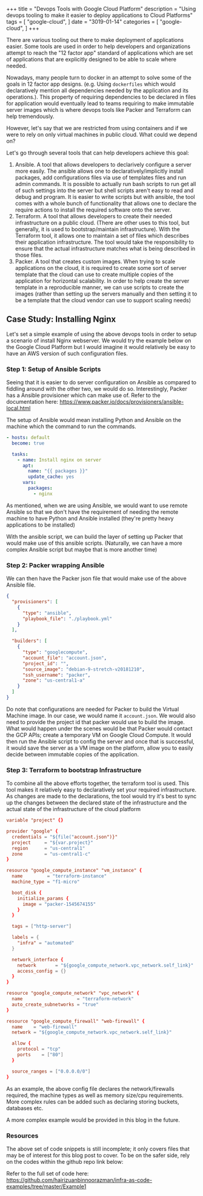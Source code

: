 +++
title = "Devops Tools with Google Cloud Platform"
description = "Using devops tooling to make it easier to deploy applications to Cloud Platforms"
tags = [
    "google-cloud",
]
date = "3019-01-14"
categories = [
    "google-cloud",
]
+++

There are various tooling out there to make deployment of applications easier. Some tools are used in order to help developers and organizations attempt to reach the "12 factor app" standard of applications which are set of applications that are explicitly designed to be able to scale where needed.

Nowadays, many people turn to docker in an attempt to solve some of the goals in 12 factor app designs. (e.g. Using `dockerfiles` which would declaratively mention all dependencies needed by the application and its operations.). This property of requiring dependencies to be declared in files for application would eventually lead to teams requiring to make immutable server images which is where devops tools like Packer and Terraform can help tremendously.

However, let's say that we are restricted from using containers and if we were to rely on only virtual machines in public cloud. What could we depend on?

Let's go through several tools that can help developers achieve this goal:

1. Ansible. A tool that allows developers to declarively configure a server more easily. The ansible allows one to declaratively/implicitly install packages, add configurations files via use of templates files and run admin commands. It is possible to actually run bash scripts to run get all of such settings into the server but shell scripts aren't easy to read and debug and program. It is easier to write scripts but with ansible, the tool comes with a whole bunch of functionality that allows one to declare the require actions to install the required software onto the server.
2. Terraform. A tool that allows developers to create their needed infrastructure on a public cloud. (There are other uses to this tool, but generally, it is used to bootstrap/maintain infrastructure). With the Terraform tool, it allows one to maintain a set of files which describes their application infrastructure. The tool would take the responsibility to ensure that the actual infrastructure matches what is being described in those files.
3. Packer. A tool that creates custom images. When trying to scale applications on the cloud, it is required to create some sort of server template that the cloud can use to create multiple copies of the application for horizontal scalability. In order to help create the server template in a reproducible manner, we can use scripts to create the images (rather than setting up the servers manually and then setting it to be a template that the cloud vendor can use to support scaling needs)

## Case Study: Installing Nginx

Let's set a simple example of using the above devops tools in order to setup a scenario of install Nginx webserver. We would try the example below on the Google Cloud Platform but I would imagine it would relatively be easy to have an AWS version of such configuration files.

### Step 1: Setup of Ansible Scripts

Seeing that it is easier to do server configuration on Ansible as compared to fiddling around with the other two, we would do so. Interestingly, Packer has a Ansible provisioner which can make use of. Refer to the documentation here: https://www.packer.io/docs/provisioners/ansible-local.html

The setup of Ansible would mean installing Python and Ansible on the machine which the command to run the commands.

```yaml
- hosts: default
  become: true

  tasks:
    - name: Install nginx on server
      apt:
        name: "{{ packages }}"
        update_cache: yes
      vars:
        packages:
          - nginx
```

As mentioned, when we are using Ansible, we would want to use remote Ansible so that we don't have the requirement of needing the remote machine to have Python and Ansible installed (they're pretty heavy applications to be installed)

With the ansible script, we can build the layer of setting up Packer that would make use of this ansible scripts. (Naturally, we can have a more complex Ansible script but maybe that is more another time)

### Step 2: Packer wrapping Ansible

We can then have the Packer json file that would make use of the above Ansible file.

```json
{
  "provisioners": [
    {
      "type": "ansible",
      "playbook_file": "./playbook.yml"
    }
  ],

  "builders": [
    {
      "type": "googlecompute",
      "account_file": "account.json",
      "project_id": "",
      "source_image": "debian-9-stretch-v20181210",
      "ssh_username": "packer",
      "zone": "us-central1-a"
    }
  ]
}
```

Do note that configurations are needed for Packer to build the Virtual Machine image. In our case, we would name it `account.json`. We would also need to provide the project id that packer would use to build the image. What would happen under the scenes would be that Packer would contact the GCP APIs; create a temporary VM on Google Cloud Compute. It would then run the Ansible script to config the server and once that is successful, it would save the server as a VM image on the platform, allow you to easily decide between immutable copies of the application.

### Step 3: Terraform to bootstrap Infrastructure

To combine all the above efforts together, the terraform tool is used. This tool makes it relatively easy to declaratively set your required infrastructure. As changes are made to the declarations, the tool would try it's best to sync up the changes between the declared state of the infrastructure and the actual state of the infrastructure of the cloud platform

```conf
variable "project" {}

provider "google" {
  credentials = "${file("account.json")}"
  project     = "${var.project}"
  region      = "us-central1"
  zone        = "us-central1-c"
}

resource "google_compute_instance" "vm_instance" {
  name         = "terraform-instance"
  machine_type = "f1-micro"

  boot_disk {
    initialize_params {
      image = "packer-1545674155"
    }
  }

  tags = ["http-server"]

  labels = {
    "infra" = "automated"
  }

  network_interface {
    network       = "${google_compute_network.vpc_network.self_link}"
    access_config = {}
  }
}

resource "google_compute_network" "vpc_network" {
  name                    = "terraform-network"
  auto_create_subnetworks = "true"
}

resource "google_compute_firewall" "web-firewall" {
  name    = "web-firewall"
  network = "${google_compute_network.vpc_network.self_link}"

  allow {
    protocol = "tcp"
    ports    = ["80"]
  }

  source_ranges = ["0.0.0.0/0"]
}
```

As an example, the above config file declares the network/firewalls required, the machine types as well as memory size/cpu requirements. More complex rules can be added such as declaring storing buckets, databases etc.

A more complex example would be provided in this blog in the future.

### Resources

The above set of code snippets is still incomplete; it only covers files that may be of interest for this blog post to cover. To be on the safer side, rely on the codes within the github repo link below:

Refer to the full set of code here:  
https://github.com/hairizuanbinnoorazman/infra-as-code-examples/tree/master/Example1
